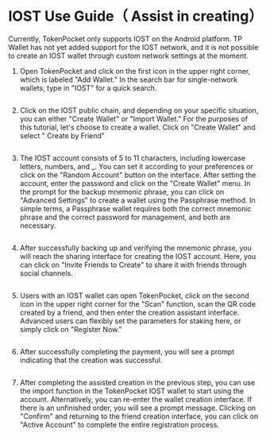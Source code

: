 # IOST Use Guide（ Assist in creating）

Currently, TokenPocket only supports IOST on the Android platform. TP Wallet has not yet added support for the IOST network, and it is not possible to create an IOST wallet through custom network settings at the moment.

1. Open TokenPocket and click on the first icon in the upper right corner, which is labeled "Add Wallet." In the search bar for single-network wallets, type in "IOST" for a quick search.

<figure><img src="../../.gitbook/assets/1.png" alt=""><figcaption></figcaption></figure>

2. Click on the IOST public chain, and depending on your specific situation, you can either "Create Wallet" or "Import Wallet." For the purposes of this tutorial, let's choose to create a wallet. Click on "Create Wallet" and select " Create by Friend"

<figure><img src="../../.gitbook/assets/02.png" alt=""><figcaption></figcaption></figure>

3. The IOST account consists of 5 to 11 characters, including lowercase letters, numbers, and \_. You can set it according to your preferences or click on the "Random Account" button on the interface. After setting the account, enter the password and click on the "Create Wallet" menu. In the prompt for the backup mnemonic phrase, you can click on "Advanced Settings" to create a wallet using the Passphrase method. In simple terms, a Passphrase wallet requires both the correct mnemonic phrase and the correct password for management, and both are necessary.

<figure><img src="../../.gitbook/assets/3.png" alt=""><figcaption></figcaption></figure>

4. After successfully backing up and verifying the mnemonic phrase, you will reach the sharing interface for creating the IOST account. Here, you can click on "Invite Friends to Create" to share it with friends through social channels.

<figure><img src="../../.gitbook/assets/4.png" alt=""><figcaption></figcaption></figure>

5. Users with an IOST wallet can open TokenPocket, click on the second icon in the upper right corner for the "Scan" function, scan the QR code created by a friend, and then enter the creation assistant interface. Advanced users can flexibly set the parameters for staking here, or simply click on "Register Now."

<figure><img src="../../.gitbook/assets/5.png" alt=""><figcaption></figcaption></figure>

6. After successfully completing the payment, you will see a prompt indicating that the creation was successful.

<figure><img src="../../.gitbook/assets/6.png" alt=""><figcaption></figcaption></figure>

7. After completing the assisted creation in the previous step, you can use the import function in the TokenPocket IOST wallet to start using the account. Alternatively, you can re-enter the wallet creation interface. If there is an unfinished order, you will see a prompt message. Clicking on "Confirm" and returning to the friend creation interface, you can click on "Active Account" to complete the entire registration process.

<figure><img src="../../.gitbook/assets/7.png" alt=""><figcaption></figcaption></figure>

